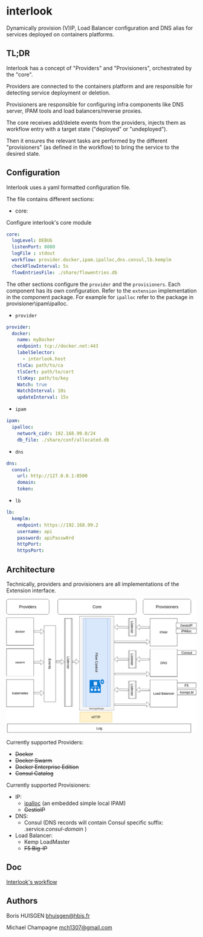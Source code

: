 # interlook

Dynamically provision (V)IP, Load Balancer configuration and DNS alias for services deployed on containers platforms.

## TL;DR

Interlook has a concept of "Providers" and "Provisioners", orchestrated by the "core".

Providers are connected to the containers platform and are responsible for detecting service deployment or deletion.

Provisioners are responsible for configuring infra components like DNS server, IPAM tools and load balancers/reverse proxies.

The core receives add/delete events from the providers, injects them as workflow entry with a target state ("deployed" or "undeployed"). 

Then it ensures the relevant tasks are performed by the different "provisioners" (as defined in the workflow) to bring the service to the desired state.

## Configuration

Interlook uses a yaml formatted configuration file. 

The file contains different sections:

* core:

Configure interlook's core module
 
```yaml
core:
  logLevel: DEBUG
  listenPort: 8080
  logFile : stdout
  workflow: provider.docker,ipam.ipalloc,dns.consul,lb.kemplm
  checkFlowInterval: 5s
  flowEntriesFile: ./share/flowentries.db
``` 

The other sections configure the `provider` and the `provisioners`. Each component has its own configuration. Refer to the `extension` implementation in the component package. For example for `ipalloc` refer to the package in provisioner\ipam\ipalloc.

* `provider`

```yaml
provider:
  docker:
    name: myDocker
    endpoint: tcp://docker.net:443
    labelSelector:
      - interlook.host
    tlsCa: path/to/ca
    tlsCert: path/to/cert
    tlsKey: path/to/key
    Watch: true
    WatchInterval: 10s
    updateInterval: 15s
```

* `ipam`

```yaml
ipam:
  ipalloc:
    network_cidr: 192.168.99.0/24
    db_file: ./share/conf/allocated.db
```


* `dns`
```yaml
dns:
  consul:
    url: http://127.0.0.1:8500
    domain:
    token:
```

* `lb`

```yaml
lb:
  kemplm:
    endpoint: https://192.168.99.2
    username: api
    password: apiPassw0rd
    httpPort:
    httpsPort:
```

## Architecture

Technically, providers and provisioners are all implementations of the Extension interface.

![](./docs/interook-draw.png)


Currently supported Providers:
 * ~~Docker~~
 * ~~Docker Swarm~~
 * ~~Docker Enterprise Edition~~
 * ~~Consul Catalog~~

Currently supported Provisioners:
 * IP:
    * [ipalloc](./provisioner/ipam/ipalloc/README.md) (an embedded simple local IPAM)
    * ~~GestioIP~~
 * DNS:
    * Consul (DNS records will contain Consul specific suffix: .service._consul-domain_ )
 * Load Balancer:
    * Kemp LoadMaster
    * ~~F5 Big-IP~~ 

## Doc

[Interlook's workflow](./WORKFLOW.md)

## Authors

Boris HUISGEN <bhuisgen@hbis.fr>

Michael Champagne <mch1307@gmail.com>
